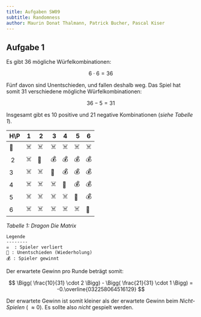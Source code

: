 ```yaml
---
title: Aufgaben SW09
subtitle: Randomness
author: Maurin Donat Thalmann, Patrick Bucher, Pascal Kiser
---
```


## Aufgabe 1

Es gibt 36 mögliche Würfelkombinationen:

$$ 6 \cdot 6 = 36$$

Fünf davon sind Unentschieden, und fallen deshalb weg. Das Spiel hat somit 31 verschiedene mögliche Würfelkombinationen:

$$ 36 - 5 = 31 $$

Insgesamt gibt es $10$ positive und $21$ negative Kombinationen (_siehe Tabelle 1_).

| H\P | 1   |  2  |  3  | 4   |  5  | 6   |
| --- | --- | --- | --- | --- | --- | --- |
| 🐲  | ☠️  | ☠️  | ☠️  | ☠️  | ☠️  | ☠️  |
|  2  | ☠️  | 🔂  | 💰  | 💰  | 💰  | 💰  |
| 3   | ☠️  | ☠️  | 🔂  | 💰  | 💰  | 💰  |
| 4   | ☠️  | ☠️  | ☠️  | 🔂  | 💰  | 💰  |
| 5   | ☠️  | ☠️  | ☠️  | ☠️  | 🔂  | 💰  |
| 6   | ☠️  | ☠️  | ☠️  | ☠️  | ☠️  | 🔂  |

_Tabelle 1: Dragon Die Matrix_

    Legende
    --------
    ☠️  : Spieler verliert
    🔂 : Unentschieden (Wiederholung)
    💰 : Spieler gewinnt

Der erwartete Gewinn pro Runde beträgt somit:

$$ \Bigg( \frac{10}{31} \cdot  2 \Bigg) - \Bigg( \frac{21}{31} \cdot  1 \Bigg)  = -0.\overline{032258064516129} $$

Der erwartete Gewinn ist somit kleiner als der erwartete Gewinn beim _Nicht-Spielen_ ( $\approx 0$). Es sollte also _nicht_ gespielt werden.
